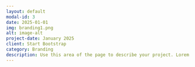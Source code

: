 ```yaml
---
layout: default
modal-id: 3
date: 2025-01-01
img: branding1.png
alt: image-alt
project-date: January 2025
client: Start Bootstrap
category: Branding
description: Use this area of the page to describe your project. Lorem ipsum dolor sit amet, consectetur adipisicing elit. Mollitia neque assumenda ipsam nihil, molestias magnam, recusandae quos quis inventore quisquam velit asperiores, vitae? Reprehenderit soluta, eos quod consequuntur itaque. Nam.
---
```


